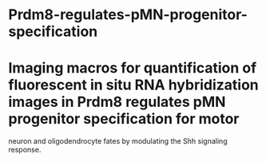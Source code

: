 # Prdm8-regulates-pMN-progenitor-specification

# Imaging macros for quantification of fluorescent in situ RNA hybridization images in Prdm8 regulates pMN progenitor specification for motor
neuron and oligodendrocyte fates by modulating the Shh
signaling response.

